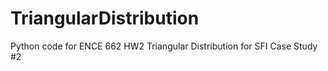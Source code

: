 # TriangularDistribution
Python code for ENCE 662 HW2 Triangular Distribution for SFI Case Study #2
